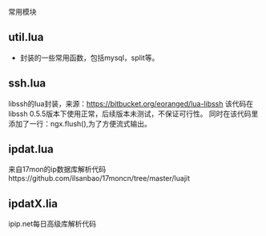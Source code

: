 常用模块

util.lua
--------------
* 封装的一些常用函数，包括mysql，split等。

ssh.lua
--------------
libssh的lua封装，来源：https://bitbucket.org/eoranged/lua-libssh
该代码在libssh 0.5.5版本下使用正常，后续版本未测试，不保证可行性。
同时在该代码里添加了一行：ngx.flush(),为了方便流式输出。

ipdat.lua
--------------
来自17mon的ip数据库解析代码https://github.com/ilsanbao/17moncn/tree/master/luajit

ipdatX.lia
-------------
ipip.net每日高级库解析代码
